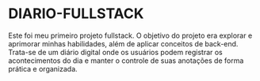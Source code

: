 # DIARIO-FULLSTACK
Este foi meu primeiro projeto fullstack. O objetivo do projeto era explorar e aprimorar minhas habilidades, além de aplicar conceitos de back-end. Trata-se de um diário digital onde os usuários podem registrar os acontecimentos do dia e manter o controle de suas anotações de forma prática e organizada.
